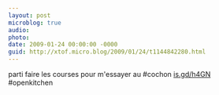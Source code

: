 ```yaml
---
layout: post
microblog: true
audio: 
photo: 
date: 2009-01-24 00:00:00 -0000
guid: http://xtof.micro.blog/2009/01/24/t1144842280.html
---
```

parti faire les courses pour m'essayer au #cochon [is.gd/h4GN](http://is.gd/h4GN) #openkitchen

